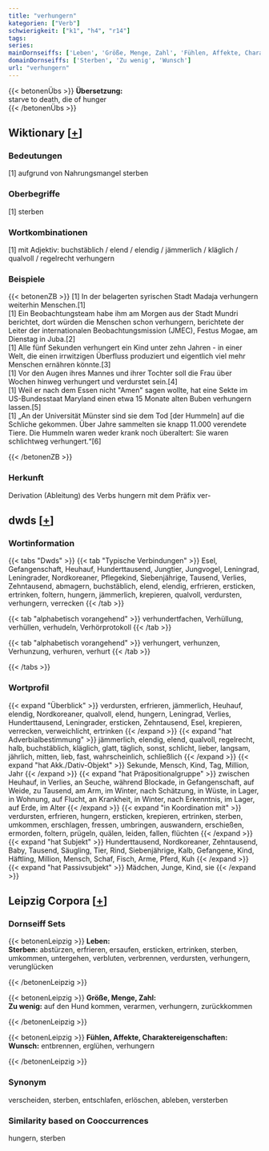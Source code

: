 ```yaml
---
title: "verhungern"
kategorien: ["Verb"]
schwierigkeit: ["k1", "h4", "r14"]
tags:
series:
mainDornseiffs: ['Leben', 'Größe, Menge, Zahl', 'Fühlen, Affekte, Charaktereigenschaften']
domainDornseiffs: ['Sterben', 'Zu wenig', 'Wunsch']
url: "verhungern"
---
```


{{< betonenÜbs >}}
**Übersetzung:**  
starve to death, die of hunger  
{{< /betonenÜbs >}}

## Wiktionary [[+](https://de.wiktionary.org/wiki/verhungern)]

### Bedeutungen
[1] aufgrund von Nahrungsmangel sterben  

### Oberbegriffe
[1] sterben  

### Wortkombinationen
[1] mit Adjektiv: buchstäblich / elend / elendig / jämmerlich / kläglich / qualvoll / regelrecht verhungern  

### Beispiele
{{< betonenZB >}}
[1] In der belagerten syrischen Stadt Madaja verhungern weiterhin Menschen.[1]  
[1] Ein Beobachtungsteam habe ihm am Morgen aus der Stadt Mundri berichtet, dort würden die Menschen schon verhungern, berichtete der Leiter der internationalen Beobachtungsmission (JMEC), Festus Mogae, am Dienstag in Juba.[2]  
[1] Alle fünf Sekunden verhungert ein Kind unter zehn Jahren - in einer Welt, die einen irrwitzigen Überfluss produziert und eigentlich viel mehr Menschen ernähren könnte.[3]  
[1] Vor den Augen ihres Mannes und ihrer Tochter soll die Frau über Wochen hinweg verhungert und verdurstet sein.[4]  
[1] Weil er nach dem Essen nicht "Amen" sagen wollte, hat eine Sekte im US-Bundesstaat Maryland einen etwa 15 Monate alten Buben verhungern lassen.[5]  
[1] „An der Universität Münster sind sie dem Tod [der Hummeln] auf die Schliche gekommen. Über Jahre sammelten sie knapp 11.000 verendete Tiere. Die Hummeln waren weder krank noch überaltert: Sie waren schlichtweg verhungert.“[6]  

{{< /betonenZB >}}
### Herkunft
Derivation (Ableitung) des Verbs hungern mit dem Präfix ver-  



## dwds [[+](https://www.dwds.de/wb/verhungern)]

### Wortinformation
{{< tabs "Dwds" >}}
{{< tab "Typische Verbindungen" >}}
Esel, Gefangenschaft, Heuhauf, Hunderttausend, Jungtier, Jungvogel, Leningrad, Leningrader, Nordkoreaner, Pflegekind, Siebenjährige, Tausend, Verlies, Zehntausend, abmagern, buchstäblich, elend, elendig, erfrieren, ersticken, ertrinken, foltern, hungern, jämmerlich, krepieren, qualvoll, verdursten, verhungern, verrecken
{{< /tab >}}

{{< tab "alphabetisch vorangehend" >}}
verhundertfachen, Verhüllung, verhüllen, verhudeln, Verhörprotokoll
{{< /tab >}}

{{< tab "alphabetisch vorangehend" >}}
verhungert, verhunzen, Verhunzung, verhuren, verhurt
{{< /tab >}}

{{< /tabs >}}

### Wortprofil
{{< expand "Überblick" >}} verdursten, erfrieren, jämmerlich, Heuhauf, elendig, Nordkoreaner, qualvoll, elend, hungern, Leningrad, Verlies, Hunderttausend, Leningrader, ersticken, Zehntausend, Esel, krepieren, verrecken, verweichlicht, ertrinken {{< /expand >}}
{{< expand "hat Adverbialbestimmung" >}} jämmerlich, elendig, elend, qualvoll, regelrecht, halb, buchstäblich, kläglich, glatt, täglich, sonst, schlicht, lieber, langsam, jährlich, mitten, lieb, fast, wahrscheinlich, schließlich {{< /expand >}}
{{< expand "hat Akk./Dativ-Objekt" >}} Sekunde, Mensch, Kind, Tag, Million, Jahr {{< /expand >}}
{{< expand "hat Präpositionalgruppe" >}} zwischen Heuhauf, in Verlies, an Seuche, während Blockade, in Gefangenschaft, auf Weide, zu Tausend, am Arm, im Winter, nach Schätzung, in Wüste, in Lager, in Wohnung, auf Flucht, an Krankheit, in Winter, nach Erkenntnis, im Lager, auf Erde, im Alter {{< /expand >}}
{{< expand "in Koordination mit" >}} verdursten, erfrieren, hungern, ersticken, krepieren, ertrinken, sterben, umkommen, erschlagen, fressen, umbringen, auswandern, erschießen, ermorden, foltern, prügeln, quälen, leiden, fallen, flüchten {{< /expand >}}
{{< expand "hat Subjekt" >}} Hunderttausend, Nordkoreaner, Zehntausend, Baby, Tausend, Säugling, Tier, Rind, Siebenjährige, Kalb, Gefangene, Kind, Häftling, Million, Mensch, Schaf, Fisch, Arme, Pferd, Kuh {{< /expand >}}
{{< expand "hat Passivsubjekt" >}} Mädchen, Junge, Kind, sie {{< /expand >}}

## Leipzig Corpora [[+](https://corpora.uni-leipzig.de/en/res?word=verhungern&corpusId=deu_newscrawl-public_2018)]

### Dornseiff Sets
{{< betonenLeipzig >}}
**Leben:**  
**Sterben:** abstürzen, erfrieren, ersaufen, ersticken, ertrinken, sterben, umkommen, untergehen, verbluten, verbrennen, verdursten, verhungern, verunglücken  

{{< /betonenLeipzig >}}


{{< betonenLeipzig >}}
**Größe, Menge, Zahl:**  
**Zu wenig:** auf den Hund kommen, verarmen, verhungern, zurückkommen  

{{< /betonenLeipzig >}}


{{< betonenLeipzig >}}
**Fühlen, Affekte, Charaktereigenschaften:**  
**Wunsch:** entbrennen, erglühen, verhungern  

{{< /betonenLeipzig >}}

### Synonym
verscheiden, sterben, entschlafen, erlöschen, ableben, versterben


### Similarity based on Cooccurrences
hungern, sterben

